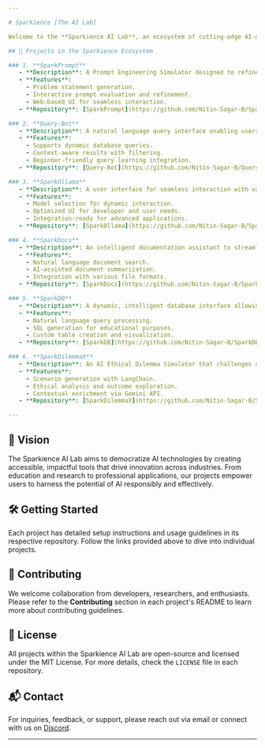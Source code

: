 ```yaml
---

# Sparkience [The AI Lab]

Welcome to the **Sparkience AI Lab**, an ecosystem of cutting-edge AI-driven projects that push the boundaries of innovation, technology, and user experience. This repository serves as the central hub for our collective efforts in developing intelligent, user-centric applications that harness the power of AI, machine learning, and large language models.

## 🚀 Projects in the Sparkience Ecosystem

### 1. **SparkPrompt**
   - **Description**: A Prompt Engineering Simulator designed to refine and evaluate problem statements and prompts. Built with LangChain and Gemini API, SparkPrompt enhances prompt creation with detailed feedback and refinement suggestions.
   - **Features**:
     - Problem statement generation.
     - Interactive prompt evaluation and refinement.
     - Web-based UI for seamless interaction.
   - **Repository**: [SparkPrompt](https://github.com/Nitin-Sagar-B/SparkPrompt)

### 2. **Query-Bot**
   - **Description**: A natural language query interface enabling users to retrieve, filter, and process data effortlessly. Query-Bot translates human language into actionable queries.
   - **Features**:
     - Supports dynamic database queries.
     - Context-aware results with filtering.
     - Beginner-friendly query learning integration.
   - **Repository**: [Query-Bot](https://github.com/Nitin-Sagar-B/Query-Bot)

### 3. **SparkOllama**
   - **Description**: A user interface for seamless interaction with various Ollama models. It focuses on enhancing chat experiences by offering a dark-themed UI, chat history, and real-time message streaming.
   - **Features**:
     - Model selection for dynamic interaction.
     - Optimized UI for developer and user needs.
     - Integration-ready for advanced applications.
   - **Repository**: [SparkOllama](https://github.com/Nitin-Sagar-B/SparkOllama)

### 4. **SparkDocs**
   - **Description**: An intelligent documentation assistant to streamline the process of managing and querying technical documents. SparkDocs leverages state-of-the-art NLP for intuitive access to documentation.
   - **Features**:
     - Natural language document search.
     - AI-assisted document summarization.
     - Integration with various file formats.
   - **Repository**: [SparkDocs](https://github.com/Nitin-Sagar-B/SparkDocs)

### 5. **SparkDB**
   - **Description**: A dynamic, intelligent database interface allowing users to create, query, and visualize custom tables through natural language. Aimed at empowering both technical and non-technical users.
   - **Features**:
     - Natural language query processing.
     - SQL generation for educational purposes.
     - Custom table creation and visualization.
   - **Repository**: [SparkDB](https://github.com/Nitin-Sagar-B/SparkDB)

### 6. **SparkDilemmaX**
   - **Description**: An AI Ethical Dilemma Simulator that challenges users to make decisions on real-world ethical issues. It uses AI to analyze choices and provide diverse perspectives.
   - **Features**:
     - Scenario generation with LangChain.
     - Ethical analysis and outcome exploration.
     - Contextual enrichment via Gemini API.
   - **Repository**: [SparkDilemmaX](https://github.com/Nitin-Sagar-B/SparkDilemmaX)

---
```


## 🌟 Vision
The Sparkience AI Lab aims to democratize AI technologies by creating accessible, impactful tools that drive innovation across industries. From education and research to professional applications, our projects empower users to harness the potential of AI responsibly and effectively.

## 🛠️ Getting Started
Each project has detailed setup instructions and usage guidelines in its respective repository. Follow the links provided above to dive into individual projects.

## 🤝 Contributing
We welcome collaboration from developers, researchers, and enthusiasts. Please refer to the **Contributing** section in each project's README to learn more about contributing guidelines.

## 📄 License
All projects within the Sparkience AI Lab are open-source and licensed under the MIT License. For more details, check the `LICENSE` file in each repository.

## 📬 Contact
For inquiries, feedback, or support, please reach out via email or connect with us on [Discord](https://discord.gg/HKscyfKb).

---
